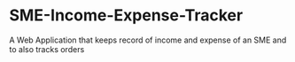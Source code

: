 # SME-Income-Expense-Tracker
A Web Application that keeps record of income and expense of an SME and to also tracks orders
